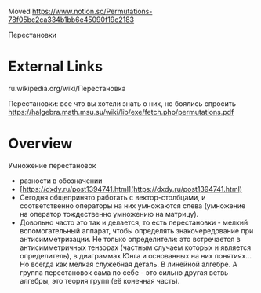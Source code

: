 
Moved
https://www.notion.so/Permutations-78f05bc2ca334b1bb6e45090f19c2183

Перестановки

# External Links

ru.wikipedia.org/wiki/Перестановка

Перестановки: все что вы хотели знать о них, но боялись спросить
https://halgebra.math.msu.su/wiki/lib/exe/fetch.php/permutations.pdf

# Overview

Умножение перестановок
- разности в обозначении
- [https://dxdy.ru/post1394741.html](https://dxdy.ru/post1394741.html)
- Сегодня общепринято работать с вектор-столбцами, и соответственно операторы на них умножаются слева (умножение на оператор тождественно умножению на матрицу).
- Довольно часто это так и делается, то есть перестановки - мелкий вспомогательный аппарат, чтобы определять знакочередование при антисимметризации. Не только определители: это встречается в антисимметричных тензорах (частным случаем которых и является определитель), в диаграммах Юнга и основанных на них понятиях... Но всегда как мелкая служебная деталь. В линейной алгебре. А группа перестановок сама по себе - это сильно другая ветвь алгебры, это теория групп (её конечная часть).